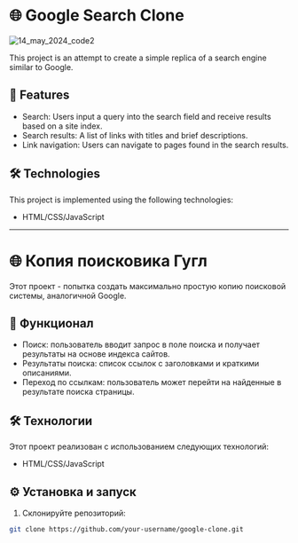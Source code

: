 # 🌐 Google Search Clone

![14_may_2024_code2](https://github.com/HAngry101/A-copy-of-the-Google-search-engine/assets/168013853/cdb7f4c8-3fbf-4b15-b0c0-967fca74c97e)


This project is an attempt to create a simple replica of a search engine similar to Google.

## 🚀 Features

- Search: Users input a query into the search field and receive results based on a site index.
- Search results: A list of links with titles and brief descriptions.
- Link navigation: Users can navigate to pages found in the search results.

## 🛠 Technologies

This project is implemented using the following technologies:

- HTML/CSS/JavaScript




----



# 🌐 Копия поисковика Гугл

Этот проект - попытка создать максимально простую копию поисковой системы, аналогичной Google.


## 🚀 Функционал

- Поиск: пользователь вводит запрос в поле поиска и получает результаты на основе индекса сайтов.
- Результаты поиска: список ссылок с заголовками и краткими описаниями.
- Переход по ссылкам: пользователь может перейти на найденные в результате поиска страницы.

## 🛠 Технологии

Этот проект реализован с использованием следующих технологий:

- HTML/CSS/JavaScript 

## ⚙️ Установка и запуск

1. Склонируйте репозиторий:

```bash
git clone https://github.com/your-username/google-clone.git
```

